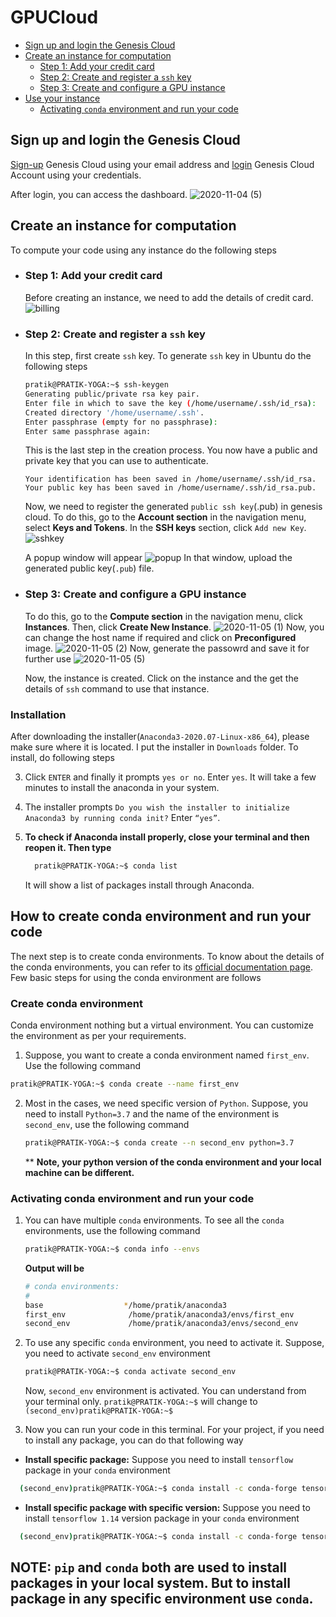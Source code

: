 # GPUCloud
* [Sign up and login the Genesis Cloud](#sign-up-and-login-the-genesis-cloud)
* [Create an instance for computation](#create-an-instance-for-computation)
  * [Step 1: Add your credit card](#step-1-add-your-credit-card)
  * [Step 2: Create and register a `ssh` key](#step-2-create-and-register-a-ssh-key)
  * [Step 3: Create and configure a GPU instance](#step-3-create-and-configure-a-GPU-instance)
* [Use your instance](#use-your-instance)
  * [Activating `conda` environment and run your code](#activating-conda-environment-and-run-your-code)


## Sign up and login the Genesis Cloud

[Sign-up](https://account.genesiscloud.com/signup/HX6DfDGFuxSn0sSmPmSKB) Genesis Cloud using your email address and [login](https://account.genesiscloud.com/signin/tGu7mwKi5_f3naXxcomYy) Genesis Cloud Account using your credentials. 

   After login, you can access the dashboard.
   ![2020-11-04 (5)](https://user-images.githubusercontent.com/29531232/98150935-6bd6eb80-1ef5-11eb-9dff-cfe7e71e7bec.png)

## Create an instance for computation 
To compute your code using any instance do the following steps

 * ### Step 1: Add your credit card
   Before creating an instance, we need to add the details of credit card. 
   ![billing](https://user-images.githubusercontent.com/29531232/98151665-8f4e6600-1ef6-11eb-9444-f9bb554f31a5.png)
 
 * ### Step 2: Create and register a `ssh` key
   In this step, first create `ssh` key. To generate `ssh` key in Ubuntu do the following steps
   ```sh
   pratik@PRATIK-YOGA:~$ ssh-keygen
   Generating public/private rsa key pair.
   Enter file in which to save the key (/home/username/.ssh/id_rsa):
   Created directory '/home/username/.ssh'.
   Enter passphrase (empty for no passphrase):
   Enter same passphrase again:
   ```
   This is the last step in the creation process. You now have a public and private key that you can use to authenticate.
   ```
   Your identification has been saved in /home/username/.ssh/id_rsa.
   Your public key has been saved in /home/username/.ssh/id_rsa.pub.
   ```
   Now, we need to register the generated `public ssh key`(.pub) in genesis cloud. To do this, go to the **Account section** in the navigation menu, select **Keys and Tokens**. In the **SSH keys** section, click `Add new Key`.
   ![sshkey](https://user-images.githubusercontent.com/29531232/98155932-10106080-1efd-11eb-8965-a549a70491fe.png)
   
   A popup window will appear
   ![popup](https://user-images.githubusercontent.com/29531232/98157375-4818a300-1eff-11eb-9892-96bb6b984d77.png)
   In that window, upload the generated public key(`.pub`) file. 
   
  * ### Step 3: Create and configure a GPU instance
    To do this, go to the **Compute section** in the navigation menu, click **Instances**. Then, click **Create New Instance**.
    ![2020-11-05 (1)](https://user-images.githubusercontent.com/29531232/98163640-16a4d500-1f09-11eb-8dfc-8a0b7b465190.png)
    Now, you can change the host name if required and click on **Preconfigured** image. 
    ![2020-11-05 (2)](https://user-images.githubusercontent.com/29531232/98164219-f9bcd180-1f09-11eb-9edc-a4405c9c718b.png)
    Now, generate the passowrd and save it for further use
    ![2020-11-05 (5)](https://user-images.githubusercontent.com/29531232/98164573-810a4500-1f0a-11eb-97f1-c66e659b733f.png)
    
    
    Now, the instance is created. Click on the instance and the get the details of `ssh` command to use that instance.   




 




### Installation

After downloading the installer(`Anaconda3-2020.07-Linux-x86_64`), please make sure where it is located. I put the installer in `Downloads` folder. To install, do following steps



3. Click `ENTER` and finally it prompts `yes or no`. Enter `yes`. It will take a few minutes to install the anaconda in your system.
 
4. The installer prompts `Do you wish the installer to initialize Anaconda3 by running conda init?` Enter `“yes”`.
 
5. **To check if Anaconda install properly, close your terminal and then reopen it. Then type** 
    ```sh
      pratik@PRATIK-YOGA:~$ conda list    
    ```
     It will show a list of packages install through Anaconda. 

## How to create conda environment and run your code

The next step is to create conda environments. To know about the details of the conda environments, you can refer to its [official documentation page](https://docs.conda.io/projects/conda/en/latest/user-guide/tasks/manage-environments.html). Few basic steps for using the conda environment are follows

### Create conda environment 
Conda environment nothing but a virtual environment. You can customize the environment as per your requirements.
    
1. Suppose, you want to create a conda environment named `first_env`. Use the following command   
  ```sh 
  pratik@PRATIK-YOGA:~$ conda create --name first_env
  ```
    
2. Most in the cases, we need specific version of `Python`. Suppose, you need to install `Python=3.7` and the name of the environment is `second_env`, use the following command 
   ```sh
   pratik@PRATIK-YOGA:~$ conda create --n second_env python=3.7
   ```
   ** __Note, your python version of the conda environment and your local machine can be different.__
    
### Activating conda environment and run your code
1. You can have multiple `conda` environments. To see all the `conda` environments, use the following command 
    ```sh 
    pratik@PRATIK-YOGA:~$ conda info --envs
    ```
   __Output will be__
    ```sh
    # conda environments:
    #
    base                  */home/pratik/anaconda3 
    first_env              /home/pratik/anaconda3/envs/first_env
    second_env             /home/pratik/anaconda3/envs/second_env
    ```
    
2. To use any specific `conda` environment, you need to activate it. Suppose, you need to activate `second_env` environment
    ```sh 
    pratik@PRATIK-YOGA:~$ conda activate second_env
    ```
    Now, `second_env` environment is activated. You can understand from your terminal only. `pratik@PRATIK-YOGA:~$` will change to `(second_env)pratik@PRATIK-YOGA:~$`
    
3. Now you can run your code in this terminal. For your project, if you need to install any package, you can do that following way
  * __Install specific package:__ Suppose you need to install `tensorflow` package in your `conda` environment  
  ```sh 
    (second_env)pratik@PRATIK-YOGA:~$ conda install -c conda-forge tensorflow
  ```
  * __Install specific package with specific version:__ Suppose you need to install `tensorflow 1.14` version package in your `conda` environment 
  ```sh 
    (second_env)pratik@PRATIK-YOGA:~$ conda install -c conda-forge tensorflow=1.14
  ```

  ## NOTE: `pip` and `conda` both are used to install packages in your local system. But to install package in any specific environment use `conda`.  

